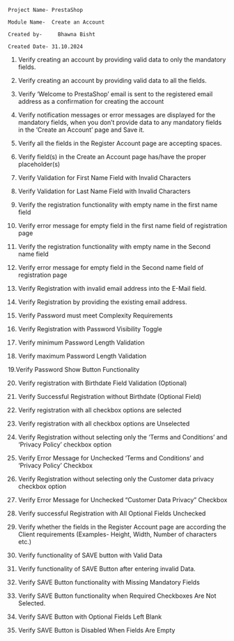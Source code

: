 	Project Name- PrestaShop			

	Module Name-  Create an Account 			

	Created by- 	Bhawna Bisht 			

	Created Date- 31.10.2024 				

					

1. Verify creating an account by providing valid data to only the mandatory fields.					

2. Verify creating an account by providing valid data to all the fields.					

3. Verify ‘Welcome to PrestaShop’ email is sent to the registered email address as a confirmation for creating the account					

4. Verify notification messages or error messages are displayed for the mandatory fields, when you don’t provide data to any mandatory fields in the ‘Create an Account’ page and Save it.					

5. Verify all the fields in the Register Account page are accepting spaces.					

6. Verify field(s) in the Create an  Account page has/have the proper placeholder(s)					

7. Verify Validation for First Name Field with Invalid Characters					

8. Verify Validation for Last Name Field with Invalid Characters					

9. Verify the registration functionality with empty name in the first name field					

10. Verify error message for empty field in the first name field of registration page					

11. Verify the registration functionality with empty name in the Second name field					

12. Verify error message for empty field in the Second name field of registration page					

13. Verify Registration with invalid email address into the E-Mail field.					

14. Verify Registration by providing the existing email address.					

15. Verify Password must meet Complexity Requirements					

16. Verify Registration with Password Visibility Toggle					

17. Verify minimum Password Length Validation					

18. Verify maximum Password Length Validation					

19.Verify Password Show Button Functionality					

20. Verify registration with Birthdate Field Validation (Optional)					

21. Verify Successful Registration without Birthdate (Optional Field)					

22. Verify registration with all checkbox options are selected					

23. Verify registration with all checkbox options are Unselected					

24. Verify Registration without selecting only the ‘Terms and Conditions’ and ‘Privacy Policy’ checkbox option					

25. Verify Error Message for Unchecked ‘Terms and Conditions’ and ‘Privacy Policy’ Checkbox					

26. Verify Registration without selecting only the Customer data privacy checkbox option					

27. Verify Error Message for Unchecked “Customer Data Privacy” Checkbox					

28. Verify successful Registration with All Optional Fields Unchecked					

29. Verify whether the fields in the Register Account page are according the Client requirements (Examples- Height, Width, Number of characters etc.)					

30. Verify functionality of SAVE button with Valid Data					

31. Verify functionality of SAVE Button after entering invalid Data.					

32. Verify SAVE Button functionality with Missing Mandatory Fields					

33. Verify SAVE Button functionality when Required Checkboxes Are Not Selected.					

34. Verify SAVE Button with Optional Fields Left Blank					

35. Verify SAVE Button is Disabled When Fields Are Empty					

